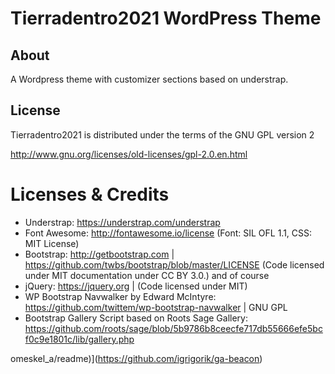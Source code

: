
# Tierradentro2021 WordPress Theme

## About

A Wordpress theme with customizer sections based on understrap.

## License

Tierradentro2021 is distributed under the terms of the GNU GPL version 2

http://www.gnu.org/licenses/old-licenses/gpl-2.0.en.html



Licenses & Credits
=
- Understrap: https://understrap.com/understrap
- Font Awesome: http://fontawesome.io/license (Font: SIL OFL 1.1, CSS: MIT License)
- Bootstrap: http://getbootstrap.com | https://github.com/twbs/bootstrap/blob/master/LICENSE (Code licensed under MIT documentation under CC BY 3.0.)
and of course
- jQuery: https://jquery.org | (Code licensed under MIT)
- WP Bootstrap Navwalker by Edward McIntyre: https://github.com/twittem/wp-bootstrap-navwalker | GNU GPL
- Bootstrap Gallery Script based on Roots Sage Gallery: https://github.com/roots/sage/blob/5b9786b8ceecfe717db55666efe5bcf0c9e1801c/lib/gallery.php

omeskel_a/readme)](https://github.com/igrigorik/ga-beacon)

